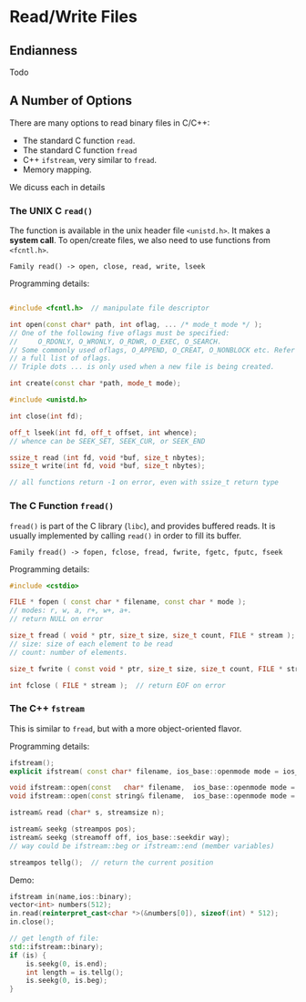 # Read/Write Files

## Endianness

Todo


## A Number of Options

There are many options to read binary files in C/C++:

* The standard C function `read`.
* The standard C function `fread`
* C++ `ifstream`, very similar to `fread`.
* Memory mapping.

We dicuss each in details

### The UNIX C `read()`

The function is available in the unix header file `<unistd.h>`. It makes a **system call**. To open/create files, we also need to use functions from `<fcntl.h>`.

```
Family read() -> open, close, read, write, lseek
```

Programming details:

```c++

#include <fcntl.h>  // manipulate file descriptor

int open(const char* path, int oflag, ... /* mode_t mode */ ); 
// One of the following five oflags must be specified: 
//     O_RDONLY, O_WRONLY, O_RDWR, O_EXEC, O_SEARCH.
// Some commonly used oflags, O_APPEND, O_CREAT, O_NONBLOCK etc. Refer to APUE for 
// a full list of oflags.
// Triple dots ... is only used when a new file is being created.

int create(const char *path, mode_t mode);

#include <unistd.h>

int close(int fd);

off_t lseek(int fd, off_t offset, int whence);
// whence can be SEEK_SET, SEEK_CUR, or SEEK_END

ssize_t read (int fd, void *buf, size_t nbytes);
ssize_t write(int fd, void *buf, size_t nbytes);

// all functions return -1 on error, even with ssize_t return type
```

### The C Function `fread()`

`fread()` is part of the C library (`libc`), and provides buffered reads. It is usually implemented by calling `read()` in order to fill its buffer. 

```
Family fread() -> fopen, fclose, fread, fwrite, fgetc, fputc, fseek
```

Programming details:

```c++
#include <cstdio>

FILE * fopen ( const char * filename, const char * mode );
// modes: r, w, a, r+, w+, a+.
// return NULL on error

size_t fread ( void * ptr, size_t size, size_t count, FILE * stream );
// size: size of each element to be read
// count: number of elements.

size_t fwrite ( const void * ptr, size_t size, size_t count, FILE * stream );

int fclose ( FILE * stream );  // return EOF on error
```


### The C++ `fstream`

This is similar to `fread`, but with a more object-oriented flavor.

Programming details:

```c++
ifstream();
explicit ifstream( const char* filename, ios_base::openmode mode = ios_base::in );

void ifstream::open(const   char* filename,  ios_base::openmode mode = ios_base::in);
void ifstream::open(const string& filename,  ios_base::openmode mode = ios_base::in);

istream& read (char* s, streamsize n);

istream& seekg (streampos pos);
istream& seekg (streamoff off, ios_base::seekdir way);
// way could be ifstream::beg or ifstream::end (member variables)

streampos tellg();  // return the current position

```

Demo:

```c++
ifstream in(name,ios::binary);
vector<int> numbers(512);
in.read(reinterpret_cast<char *>(&numbers[0]), sizeof(int) * 512);
in.close();
```

```c++
// get length of file:
std::ifstream::binary);
if (is) {
    is.seekg(0, is.end);
    int length = is.tellg();
    is.seekg(0, is.beg);
}
```



